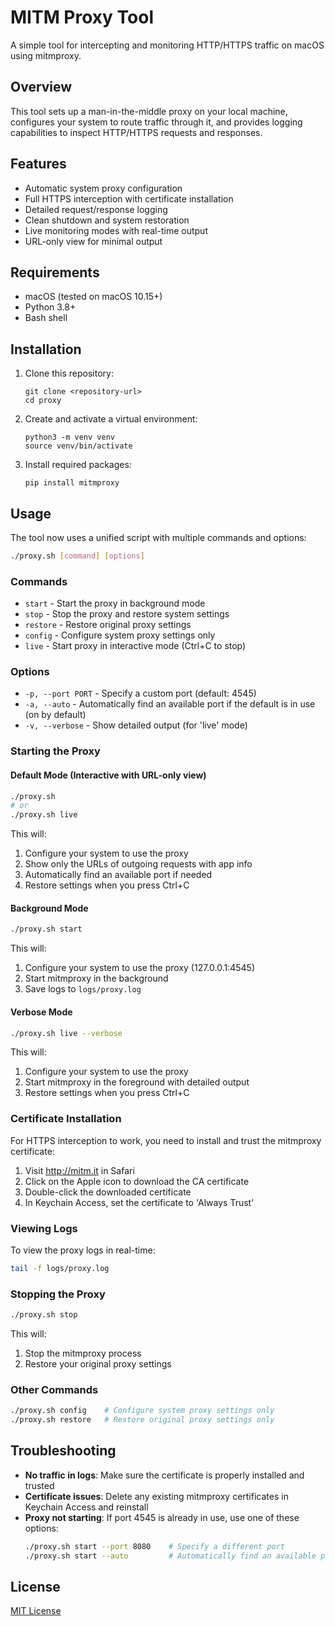 # MITM Proxy Tool

A simple tool for intercepting and monitoring HTTP/HTTPS traffic on macOS using mitmproxy.

## Overview

This tool sets up a man-in-the-middle proxy on your local machine, configures your system to route traffic through it, and provides logging capabilities to inspect HTTP/HTTPS requests and responses.

## Features

- Automatic system proxy configuration
- Full HTTPS interception with certificate installation
- Detailed request/response logging
- Clean shutdown and system restoration
- Live monitoring modes with real-time output
- URL-only view for minimal output

## Requirements

- macOS (tested on macOS 10.15+)
- Python 3.8+
- Bash shell

## Installation

1. Clone this repository:
   ```
   git clone <repository-url>
   cd proxy
   ```

2. Create and activate a virtual environment:
   ```
   python3 -m venv venv
   source venv/bin/activate
   ```

3. Install required packages:
   ```
   pip install mitmproxy
   ```

## Usage

The tool now uses a unified script with multiple commands and options:

```bash
./proxy.sh [command] [options]
```

### Commands

- `start` - Start the proxy in background mode
- `stop` - Stop the proxy and restore system settings
- `restore` - Restore original proxy settings
- `config` - Configure system proxy settings only
- `live` - Start proxy in interactive mode (Ctrl+C to stop)

### Options

- `-p, --port PORT` - Specify a custom port (default: 4545)
- `-a, --auto` - Automatically find an available port if the default is in use (on by default)
- `-v, --verbose` - Show detailed output (for 'live' mode)

### Starting the Proxy

#### Default Mode (Interactive with URL-only view)

```bash
./proxy.sh
# or
./proxy.sh live
```

This will:
1. Configure your system to use the proxy
2. Show only the URLs of outgoing requests with app info
3. Automatically find an available port if needed
4. Restore settings when you press Ctrl+C

#### Background Mode

```bash
./proxy.sh start
```

This will:
1. Configure your system to use the proxy (127.0.0.1:4545)
2. Start mitmproxy in the background
3. Save logs to `logs/proxy.log`

#### Verbose Mode

```bash
./proxy.sh live --verbose
```

This will:
1. Configure your system to use the proxy
2. Start mitmproxy in the foreground with detailed output
3. Restore settings when you press Ctrl+C

### Certificate Installation

For HTTPS interception to work, you need to install and trust the mitmproxy certificate:

1. Visit http://mitm.it in Safari
2. Click on the Apple icon to download the CA certificate
3. Double-click the downloaded certificate
4. In Keychain Access, set the certificate to 'Always Trust'

### Viewing Logs

To view the proxy logs in real-time:

```bash
tail -f logs/proxy.log
```

### Stopping the Proxy

```bash
./proxy.sh stop
```

This will:
1. Stop the mitmproxy process
2. Restore your original proxy settings

### Other Commands

```bash
./proxy.sh config    # Configure system proxy settings only
./proxy.sh restore   # Restore original proxy settings only
```

## Troubleshooting

- **No traffic in logs**: Make sure the certificate is properly installed and trusted
- **Certificate issues**: Delete any existing mitmproxy certificates in Keychain Access and reinstall
- **Proxy not starting**: If port 4545 is already in use, use one of these options:
  ```bash
  ./proxy.sh start --port 8080    # Specify a different port
  ./proxy.sh start --auto         # Automatically find an available port
  ```

## License

[MIT License](LICENSE)
